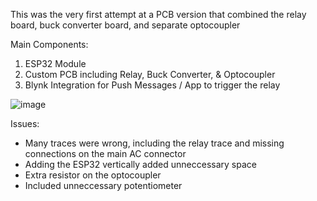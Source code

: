 This was the very first attempt at a PCB version that combined the relay board, buck converter board, and separate optocoupler

Main Components:
1. ESP32 Module
2. Custom PCB including Relay, Buck Converter, & Optocoupler
3. Blynk Integration for Push Messages / App to trigger the relay

![image](https://github.com/user-attachments/assets/60e22c8a-bd46-43ee-820d-4f76c3db4855)

Issues:
- Many traces were wrong, including the relay trace and missing connections on the main AC connector
- Adding the ESP32 vertically added unneccessary space
- Extra resistor on the optocoupler
- Included unneccessary potentiometer
